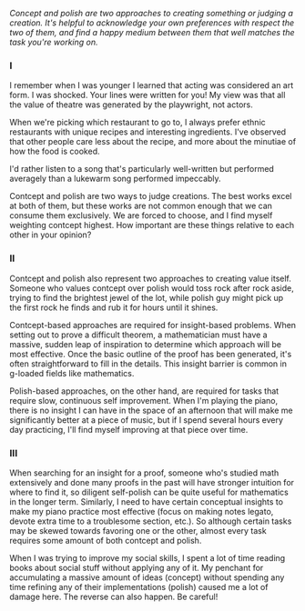 *Concept and polish are two approaches to creating something or judging a creation. It's helpful to acknowledge your own preferences with respect the two of them, and find a happy medium between them that well matches the task you're working on.*

### I

I remember when I was younger I learned that acting was considered an art form. I was shocked. Your lines were written for you! My view was that all the value of theatre was generated by the playwright, not actors.

When we're picking which restaurant to go to, I always prefer ethnic restaurants with unique recipes and interesting ingredients. I've observed that other people care less about the recipe, and more about the minutiae of how the food is cooked.

I'd rather listen to a song that's particularly well-written but performed averagely than a lukewarm song performed impeccably.

Contcept and polish are two ways to judge creations. The best works excel at both of them, but these works are not common enough that we can consume them exclusively. We are forced to choose, and I find myself weighting contcept highest. How important are these things relative to each other in your opinion?

### II

Contcept and polish also represent two approaches to creating value itself. Someone who values contcept over polish would toss rock after rock aside, trying to find the brightest jewel of the lot, while polish guy might pick up the first rock he finds and rub it for hours until it shines.

Contcept-based approaches are required for insight-based problems. When setting out to prove a difficult theorem, a mathematician must have a massive, sudden leap of inspiration to determine which approach will be most effective. Once the basic outline of the proof has been generated, it's often straightforward to fill in the details. This insight barrier is common in g-loaded fields like mathematics.

Polish-based approaches, on the other hand, are required for tasks that require slow, continuous self improvement. When I'm playing the piano, there is no insight I can have in the space of an afternoon that will make me significantly better at a piece of music, but if I spend several hours every day practicing, I'll find myself improving at that piece over time.

### III

When searching for an insight for a proof, someone who's studied math extensively and done many proofs in the past will have stronger intuition for where to find it, so diligent self-polish can be quite useful for mathematics in the longer term. Similarly, I need to have certain conceptual insights to make my piano practice most effective (focus on making notes legato, devote extra time to a troublesome section, etc.). So although certain tasks may be skewed towards favoring one or the other, almost every task requires some amount of both contcept and polish.

When I was trying to improve my social skills, I spent a lot of time reading books about social stuff without applying any of it. My penchant for accumulating a massive amount of ideas (concept) without spending any time refining any of their implementations (polish) caused me a lot of damage here. The reverse can also happen. Be careful!
